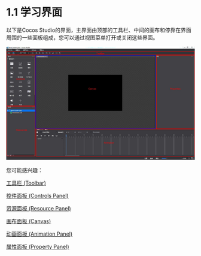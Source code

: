# 1.1 学习界面


以下是Cocos Studio的界面，主界面由顶部的工具栏、中间的画布和停靠在界面周围的一些面板组成，您可以通过视图菜单打开或关闭这些界面。

![image](res/image001.jpg)

您可能感兴趣：

[工具栏 (Toolbar)](../toolbar/zh.md)

[控件面板 (Controls Panel)](../controls/zh.md)

[资源面板 (Resource Panel)](../resources/zh.md)

[画布面板 (Canvas)](../canvas/zh.md)

[动画面板 (Animation Panel)](../animation/zh.md)

[属性面板 (Property Panel)](../properties/zh.md)

